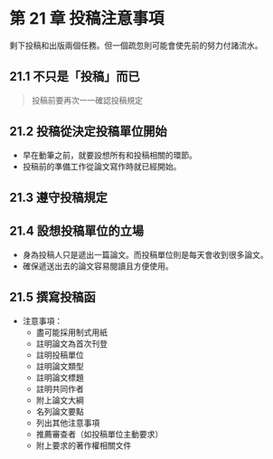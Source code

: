 # 第 21 章 投稿注意事項

剩下投稿和出版兩個任務。但一個疏忽則可能會使先前的努力付諸流水。

## 21.1 不只是「投稿」而已

> 投稿前要再次一一確認投稿規定

## 21.2 投稿從決定投稿單位開始

* 早在動筆之前，就要設想所有和投稿相關的環節。
* 投稿前的準備工作從論文寫作時就已經開始。

## 21.3 遵守投稿規定

## 21.4 設想投稿單位的立場

* 身為投稿人只是遞出一篇論文。而投稿單位則是每天會收到很多論文。
* 確保遞送出去的論文容易閱讀且方便使用。

## 21.5 撰寫投稿函

* 注意事項：
  * 盡可能採用制式用紙
  * 註明論文為首次刊登
  * 註明投稿單位
  * 註明論文類型
  * 註明論文標題
  * 註明共同作者
  * 附上論文大綱
  * 名列論文要點
  * 列出其他注意事項
  * 推薦審查者（如投稿單位主動要求）
  * 附上要求的著作權相關文件
